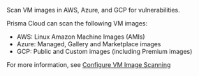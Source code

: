 Scan VM images in AWS, Azure, and GCP for vulnerabilities.

Prisma Cloud can scan the following VM images:
* AWS: Linux Amazon Machine Images (AMIs)
* Azure: Managed, Gallery and Marketplace images
* GCP: Public and Custom images (including Premium images)

For more information, see [Configure VM Image Scanning](https://docs.paloaltonetworks.com/prisma/prisma-cloud/prisma-cloud-admin-compute/vulnerability_management/vm_image_scanning)
